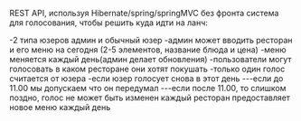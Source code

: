 REST API, используя Hibernate/spring/springMVC без фронта
система для голосования, чтобы решить куда идти на ланч:

-2 типа юзеров админ и обычный юзер
-админ может вводить ресторан и его меню на сегодня (2-5 элементов, название блюда и цена)
-меню меняется каждый день(админ делает обновления)
-пользователи могут голосовать в каком ресторане они хотят покушать
-только один голос считается от юзера
-если юзер голосует снова в этот день
---если до 11.00 мы допускаем что он передумал
---если после 11.00, то слишком поздно, голос не может быть изменен
каждый ресторан предоставляет новое меню каждый день

